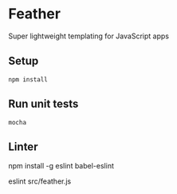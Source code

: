 # Feather

Super lightweight templating for JavaScript apps

## Setup

`npm install`

## Run unit tests

`mocha`

## Linter 

npm install -g eslint babel-eslint

eslint src/feather.js